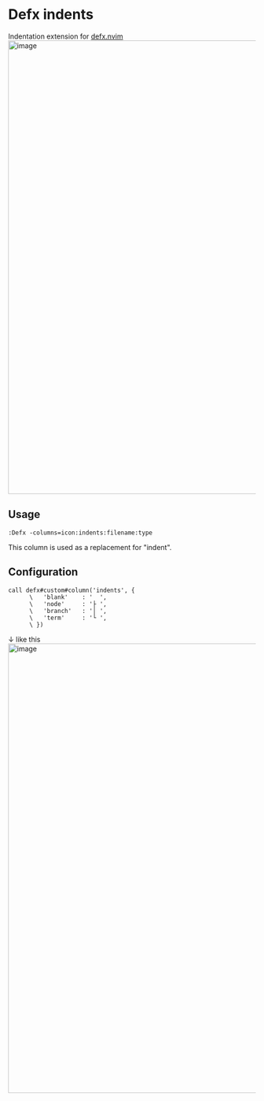 
# Defx indents

Indentation extension for [defx.nvim](https://github.com/Shougo/defx.nvim)
<img width="922" alt="image" src="https://user-images.githubusercontent.com/8401533/187561015-da94fad2-068b-4598-bb59-cd62ebb3b3fe.png">

## Usage

```vimL
:Defx -columns=icon:indents:filename:type
```
This column is used as a replacement for "indent".

## Configuration

```vimL
call defx#custom#column('indents', {
      \   'blank'    : '  ',
      \   'node'     : '├ ',
      \   'branch'   : '│ ',
      \   'term'     : '└ ',
      \ })
```
↓ like this
<img width="914" alt="image" src="https://user-images.githubusercontent.com/8401533/187560842-21916e1d-e6ab-4b9a-aea9-43406f13c2fd.png">

